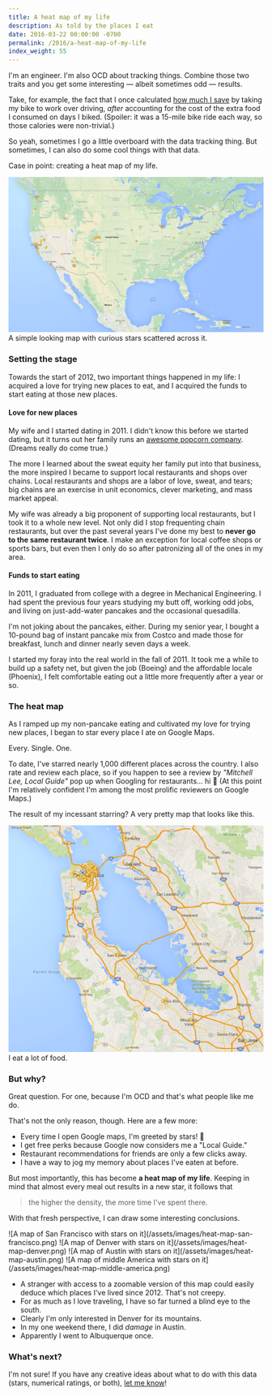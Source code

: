 ```yaml
---
title: A heat map of my life
description: As told by the places I eat
date: 2016-03-22 00:00:00 -0700
permalink: /2016/a-heat-map-of-my-life
index_weight: 55
---
```


I'm an engineer. I'm also  OCD about tracking things. Combine those two traits and you get some interesting — albeit sometimes odd — results.

Take, for example, the fact that I once calculated [how much I save](/2016/the-economics-of-biking-to-work) by taking my bike to work over driving, _after_ accounting for the cost of the extra food I consumed on days I biked. (Spoiler: it was a 15-mile bike ride each way, so those calories were non-trivial.)

So yeah, sometimes I go a little overboard with the data tracking thing. But sometimes, I can also do some cool things with that data.

Case in point: creating a heat map of my life.

![A map of the US with stars on it](/assets/images/heat-map.png)
<span class="subtitle">A simple looking map with curious stars scattered across it.</span>

### Setting the stage

Towards the start of 2012, two important things happened in my life: I acquired a love for trying new places to eat, and I acquired the funds to start eating at those new places.

#### Love for new places

My wife and I started dating in 2011. I didn't know this before we started dating, but it turns out her family runs an [awesome popcorn company](https://www.jodyspopcorn.com/). (Dreams really do come true.)

The more I learned about the sweat equity her family put into that business, the more inspired I became to support local restaurants and shops over chains. Local restaurants and shops are a labor of love, sweat, and tears; big chains are an exercise in unit economics, clever marketing, and mass market appeal.

My wife was already a big proponent of supporting local restaurants, but I took it to a whole new level. Not only did I stop frequenting chain restaurants, but over the past several years I've done my best to **never go to the same restaurant twice**. I make an exception for local coffee shops or sports bars, but even then I only do so after patronizing all of the ones in my area.

#### Funds to start eating

In 2011, I graduated from college with a degree in Mechanical Engineering. I had spent the previous four years studying my butt off, working odd jobs, and living on just-add-water pancakes and the occasional quesadilla.

I'm not joking about the pancakes, either. During my senior year, I bought a 10-pound bag of instant pancake mix from Costco and made those for breakfast, lunch and dinner nearly seven days a week.

I started my foray into the real world in the fall of 2011. It took me a while to build up a safety net, but given the job (Boeing) and the affordable locale (Phoenix), I felt comfortable eating out a little more frequently after a year or so.

### The heat map

As I ramped up my non-pancake eating and cultivated my love for trying new places, I began to star every place I ate on Google Maps.

Every. Single. One.

To date, I've starred nearly 1,000 different places across the country. I also rate and review each place, so if you happen to see a review by _"Mitchell Lee, Local Guide"_ pop up when Googling for restaurants… hi 👋  (At this point I'm relatively confident I'm among the most prolific reviewers on Google Maps.)

The result of my incessant starring? A very pretty map that looks like this.

![A map of the Bay Area with stars on it](/assets/images/heat-map-bay-area.png)
<span class="subtitle">I eat a lot of food.</span>

### But why?

Great question. For one, because I'm OCD and that's what people like me do.

That's not the only reason, though. Here are a few more:

* Every time I open Google maps, I'm greeted by stars! 🌟
* I get free perks because Google now considers me a "Local Guide."
* Restaurant recommendations for friends are only a few clicks away.
* I have a way to jog my memory about places I've eaten at before.

But most importantly, this has become **a heat map of my life**. Keeping in mind that almost every meal out results in a new star, it follows that

> the higher the density, the more time I've spent there.

With that fresh perspective, I can draw some interesting conclusions.

<span class="grid">
  <span class="grid-item">
    ![A map of San Francisco with stars on it](/assets/images/heat-map-san-francisco.png)
  </span>
  <span class="grid-item">
    ![A map of Denver with stars on it](/assets/images/heat-map-denver.png)
  </span>
</span>
<span class="grid">
  <span class="grid-item">
    ![A map of Austin with stars on it](/assets/images/heat-map-austin.png)
  </span>
  <span class="grid-item">
    ![A map of middle America with stars on it](/assets/images/heat-map-middle-america.png)
  </span>
</span>

* A stranger with access to a zoomable version of this map could easily deduce which places I've lived since 2012. That's not creepy.
* For as much as I love traveling, I have so far turned a blind eye to the south.
* Clearly I'm only interested in Denver for its mountains.
* In my one weekend there, I did _damage_ in Austin.
* Apparently I went to Albuquerque once.

### What's next?

I'm not sure! If you have any creative ideas about what to do with this data (stars, numerical ratings, or both), [let me know](https://mitchjlee.com)!
